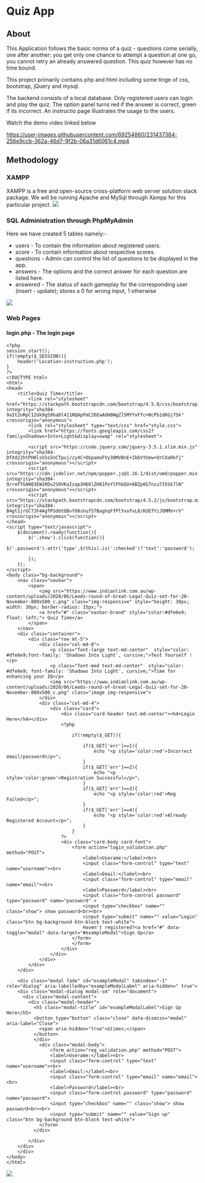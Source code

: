 # Quiz App

## About
This Application follows the basic norms of a quiz - questions come serially, one after another; you get only one chance to attempt a question at one go, you cannot retry an already answered question. This quiz however has no time bound. 

This project primarily contains php and html including some tinge of css, bootstrap, jQuery and mysql. 

The backend consists of a local database. Only registered users can login and play the quiz. The option panel turns red if the answer is correct, green if its incorrect. An instructio page illustrates the usage to the users.

Watch the demo video linked below


https://user-images.githubusercontent.com/69254860/231437384-256e9ccb-362a-46d7-9f2b-06a31d6061c4.mp4


## Methodology
### XAMPP
XAMPP is a free and open-source cross-platform web server solution stack package.
We will be running Apache and MySql through Xampp for this particular project.
![](/quizz_images/xamppcontrol.png)

### SQL Administration through PhpMyAdmin
Here we have created 5 tables namely:-
* users - To contain the information about registered users.
* score - To contain information about respective scores.
* questions - Admin can control the list of questions to be displayed in the app.
* answers - The options and the correct answer for each question are listed here.
* answered - The status of each gameplay for the corresponding user (insert - update); stores a 0 for wrong input, 1 otherwise

![](/quizz_images/phpmyadmin.png)


### Web Pages 
#### login.php - The login page 
```
<?php 
session_start();
if(!empty($_SESSION)){
	header('Location:instruction.php');
}
?>
<!DOCTYPE html>
<html>
<head>
	<title>Quiz Time</title>
		<link rel="stylesheet" href="https://stackpath.bootstrapcdn.com/bootstrap/4.5.0/css/bootstrap.min.css" integrity="sha384-9aIt2nRpC12Uk9gS9baDl411NQApFmC26EwAOH8WgZl5MYYxFfc+NcPb1dKGj7Sk" crossorigin="anonymous">
		<link rel="stylesheet" type="text/css" href="style.css">
		<link href="https://fonts.googleapis.com/css2?family=Shadows+Into+Light&display=swap" rel="stylesheet">

		<script src="https://code.jquery.com/jquery-3.5.1.slim.min.js" integrity="sha384-DfXdz2htPH0lsSSs5nCTpuj/zy4C+OGpamoFVy38MVBnE+IbbVYUew+OrCXaRkfj" crossorigin="anonymous"></script>
		<script src="https://cdn.jsdelivr.net/npm/popper.js@1.16.1/dist/umd/popper.min.js" integrity="sha384-9/reFTGAW83EW2RDu2S0VKaIzap3H66lZH81PoYlFhbGU+6BZp6G7niu735Sk7lN" crossorigin="anonymous"></script>
		<script src="https://stackpath.bootstrapcdn.com/bootstrap/4.5.2/js/bootstrap.min.js" integrity="sha384-B4gt1jrGC7Jh4AgTPSdUtOBvfO8shuf57BaghqFfPlYxofvL8/KUEfYiJOMMV+rV" crossorigin="anonymous"></script>
</head>
<script type="text/javascript">
	$(document).ready(function(){
		$('.show').click(function(){
			$('.password').attr('type',$(this).is(':checked')?'text':'password');

		});
	});
</script>
<body class="bg-background">
	<nav class="navbar">
		<span>
			<img src="https://www.indianlink.com.au/wp-content/uploads/2020/06/Leeds-round-of-Great-Legal-Quiz-set-for-20-November-800x500_c.png" class="img-responsive" style="height: 30px; width: 30px; border-radius: 15px;"> 
			<a href="#" class="navbar-brand" style="color:#dfe6e9; float: left;"> Quiz Time</a>
		</span>
	</nav>
	<div class="container">
		<div class="row mt-5">
			<div class="col-md-8">
				<p class="font-large text-md-center"  style="color: #dfe6e9;font-family: 'Shadows Into Light', cursive;">Test Yourself !</p>
				<p class="font-med text-md-center"  style="color: #dfe6e9; font-family: 'Shadows Into Light', cursive;">Time for enhancing your IQ</p>
				<img src="https://www.indianlink.com.au/wp-content/uploads/2020/06/Leeds-round-of-Great-Legal-Quiz-set-for-20-November-800x500_c.png" class="image img-responsive">
			</div>
			<div class="col-md-4">
				<div class="card">
					<div class="card-header text-md-center"><h4>Login Here</h4></div>
					<?php

						if(!empty($_GET)){

							if($_GET['err']==1){
								echo "<p style='color:red'>Incorrect email/password</p>";
							}
							if($_GET['err']==2){
								echo "<p style='color:green'>Registration Successful</p>";
							}
							if($_GET['err']==3){
								echo "<p style='color:red'>Reg Failed</p>";
							}
							if($_GET['err']==4){
								echo "<p style='color:red'>Already Registered Account</p>";
							}
						}
					?>
					<div class="card-body card-font">
						<form action="login_validation.php" method="POST">
							<label>Userame:</label><br>
							<input class="form-control" type="text" name="username"><br>
							<label>Email:</label><br>
							<input class="form-control" type="email" name="email"><br>
							<label>Password</label><br>
							<input class="form-control password" type="password" name="password" >
							<input type="checkbox" name="" class="show"> show password<br><br>
							<input type="submit" name="" value="Login" class="btn bg-background btn-block text-white">
							Haven't registered?<a href="#" data-toggle="modal" data-target="#exampleModal">Sign Up</a>
						</form>
						</form>
					</div>
				</div>
			</div>
		</div>
	</div>

	<div class="modal fade" id="exampleModal" tabindex="-1" role="dialog" aria-labelledby="exampleModalLabel" aria-hidden="	true">
  	<div class="modal-dialog modal-sm" role="document">
  	  <div class="modal-content">
  	    <div class="modal-header">
  	      <h5 class="modal-title" id="exampleModalLabel">Sign Up Here</h5>
  	      <button type="button" class="close" data-dismiss="modal" aria-label="Close">
  	        <span aria-hidden="true">&times;</span>
  	      </button>
  	  	  </div>
  	    	<div class="modal-body">
  	    		<form action="reg_validation.php" method="POST">
  	      		<label>Userame:</label><br>
  	      		<input class="form-control" type="text" name="username"><br>
  	      		<label>Email:</label><br>
  	      		<input class="form-control" type="email" name="email"><br>
  	      		<label>Password</label><br>
				<input class="form-control password" type="password" name="password">
				<input type="checkbox" name="" class="show"> show password<br><br>
				<input type="submit" name="" value="Sign up" class="btn bg-background btn-block text-white">
  	      	</form>
	      </div>
    	  
    	</div>
  	</div>
	</div>
</body>
</html>
```

![](/quizz_images/loginpage.png)
